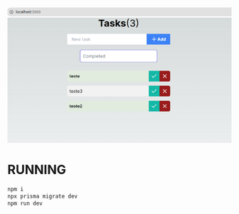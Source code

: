 <img src="./public/print-screen.png" alt="Alt text" title="Optional title">

# RUNNING

```
npm i
npx prisma migrate dev
npm run dev
```
